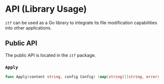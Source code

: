 # API (Library Usage)

`itf` can be used as a Go library to integrate its file modification capabilities into other applications.

## Public API

The public API is located in the `itf` package.

### `Apply`

```go
func Apply(content string, config Config) (map[string][]string, error)
